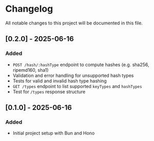 # Changelog

All notable changes to this project will be documented in this file.

## [0.2.0] - 2025-06-16

### Added

- `POST /hash/:hashType` endpoint to compute hashes (e.g. sha256, ripemd160, sha1)
- Validation and error handling for unsupported hash types
- Tests for valid and invalid hash type hashing
- `GET /types` endpoint to list supported `keyTypes` and `hashTypes`
- Test for `/types` response structure

## [0.1.0] - 2025-06-16

### Added

- Initial project setup with Bun and Hono
